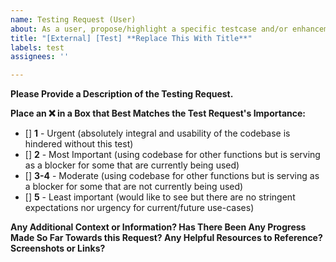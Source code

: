 ```yaml
---
name: Testing Request (User)
about: As a user, propose/highlight a specific testcase and/or enhancement to the existing tests for this project
title: "[External] [Test] **Replace This With Title**"
labels: test
assignees: ''

---
```


**Please Provide a Description of the Testing Request.**

**Place an :x: in a Box that Best Matches the Test Request's Importance:**
* [] **1** - Urgent (absolutely integral and usability of the codebase is hindered without this test)
* [] **2** - Most Important (using codebase for other functions but is serving as a blocker for some that are currently being used)
* [] **3-4** - Moderate (using codebase for other functions but is serving as a blocker for some that are not currently being used)
* [] **5** - Least important (would like to see but there are no stringent expectations nor urgency for current/future use-cases)&nbsp;

**Any Additional Context or Information? Has There Been Any Progress Made So Far Towards this Request? Any Helpful Resources to Reference? Screenshots or Links?**
